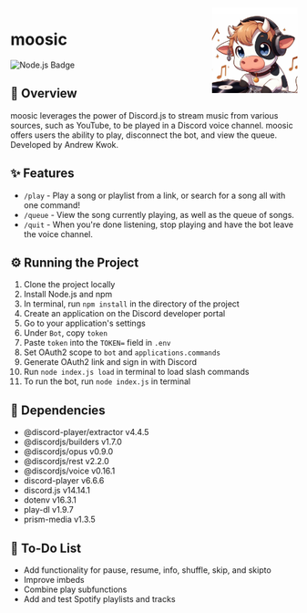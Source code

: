 <img align ="right" src ="./logo.png" width="150"/>

# moosic
![Node.js Badge](https://img.shields.io/badge/Node.js-10.20%2B-white?style=for-the-badge&logo=nodedotjs&logoColor=%23ffffff&labelColor=%23141414&color=%23339933)

## 🥛 Overview
moosic leverages the power of Discord.js to stream music from various sources, such as YouTube, to be played in a Discord voice channel. moosic offers users the ability to play, disconnect the bot, and view the queue. Developed by Andrew Kwok.

## ✨ Features
- `/play` - Play a song or playlist from a link, or search for a song all with one command!
- `/queue` - View the song currently playing, as well as the queue of songs.
- `/quit` - When you're done listening, stop playing and have the bot leave the voice channel.

## ⚙️ Running the Project
1. Clone the project locally
2. Install Node.js and npm
3. In terminal, run `npm install` in the directory of the project
4. Create an application on the Discord developer portal
5. Go to your application's settings
6. Under `Bot`, copy `token`
7. Paste `token` into the `TOKEN=` field in `.env`
8. Set OAuth2 scope to `bot` and `applications.commands`
9. Generate OAuth2 link and sign in with Discord
10. Run `node index.js load` in terminal to load slash commands
11. To run the bot, run `node index.js` in terminal

## 📘 Dependencies
- @discord-player/extractor v4.4.5
- @discordjs/builders v1.7.0
- @discordjs/opus v0.9.0
- @discordjs/rest v2.2.0
- @discordjs/voice v0.16.1
- discord-player v6.6.6
- discord.js v14.14.1
- dotenv v16.3.1
- play-dl v1.9.7
- prism-media v1.3.5

## 📝 To-Do List
- Add functionality for pause, resume, info, shuffle, skip, and skipto
- Improve imbeds
- Combine play subfunctions
- Add and test Spotify playlists and tracks
